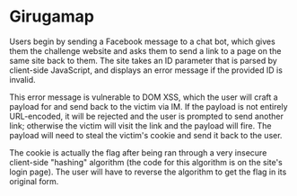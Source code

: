 # Girugamap
Users begin by sending a Facebook message to a chat bot, which gives them the challenge website and asks them to send a link to a page on the same site back to them. The site takes an ID parameter that is parsed by client-side JavaScript, and displays an error message if the provided ID is invalid.

This error message is vulnerable to DOM XSS, which the user will craft a payload for and send back to the victim via IM. If the payload is not entirely URL-encoded, it will be rejected and the user is prompted to send another link; otherwise the victim will visit the link and the payload will fire. The payload will need to steal the victim's cookie and send it back to the user.

The cookie is actually the flag after being ran through a very insecure client-side "hashing" algorithm (the code for this algorithm is on the site's login page). The user will have to reverse the algorithm to get the flag in its original form.
